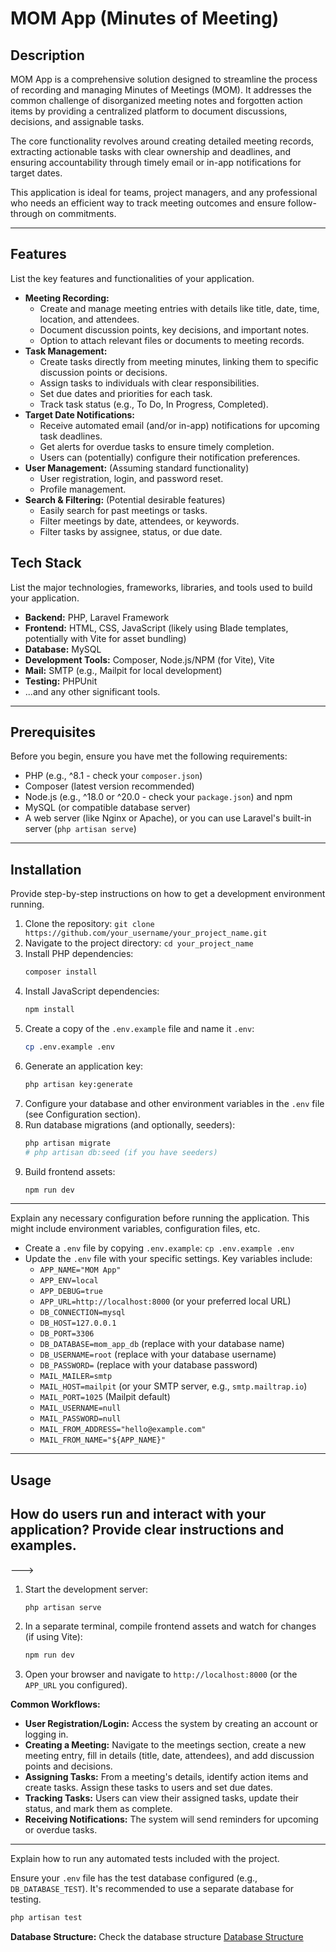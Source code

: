 # MOM App (Minutes of Meeting)

<!-- Optional: Add badges here (e.g., build status, code coverage, license) -->
<!-- Example: [![Build Status](https://travis-ci.org/user/repo.svg?branch=master)](https://travis-ci.org/user/repo) -->
<!-- Example: [![License: MIT](https://img.shields.io/badge/License-MIT-yellow.svg)](https://opensource.org/licenses/MIT) -->
<!-- Example: [![PHP Version](https://img.shields.io/badge/php-%3E%3D8.1-8892BF.svg)](https://php.net/) -->
<!-- Example: [![Laravel Version](https://img.shields.io/badge/laravel-10.x-FF2D20.svg)](https://laravel.com/) -->

## Description

MOM App is a comprehensive solution designed to streamline the process of recording and managing Minutes of Meetings (MOM). It addresses the common challenge of disorganized meeting notes and forgotten action items by providing a centralized platform to document discussions, decisions, and assignable tasks.

The core functionality revolves around creating detailed meeting records, extracting actionable tasks with clear ownership and deadlines, and ensuring accountability through timely email or in-app notifications for target dates.

This application is ideal for teams, project managers, and any professional who needs an efficient way to track meeting outcomes and ensure follow-through on commitments.

---

## Features

List the key features and functionalities of your application.

-   **Meeting Recording:**
    -   Create and manage meeting entries with details like title, date, time, location, and attendees.
    -   Document discussion points, key decisions, and important notes.
    -   Option to attach relevant files or documents to meeting records.
-   **Task Management:**
    -   Create tasks directly from meeting minutes, linking them to specific discussion points or decisions.
    -   Assign tasks to individuals with clear responsibilities.
    -   Set due dates and priorities for each task.
    -   Track task status (e.g., To Do, In Progress, Completed).
-   **Target Date Notifications:**
    -   Receive automated email (and/or in-app) notifications for upcoming task deadlines.
    -   Get alerts for overdue tasks to ensure timely completion.
    -   Users can (potentially) configure their notification preferences.
-   **User Management:** (Assuming standard functionality)
    -   User registration, login, and password reset.
    -   Profile management.
-   **Search & Filtering:** (Potential desirable features)
    -   Easily search for past meetings or tasks.
    -   Filter meetings by date, attendees, or keywords.
    -   Filter tasks by assignee, status, or due date.

<!-- This is a crucial section to showcase your system's capabilities. -->

## Tech Stack

List the major technologies, frameworks, libraries, and tools used to build your application.

-   **Backend:** PHP, Laravel Framework
-   **Frontend:** HTML, CSS, JavaScript (likely using Blade templates, potentially with Vite for asset bundling)
-   **Database:** MySQL
-   **Development Tools:** Composer, Node.js/NPM (for Vite), Vite
-   **Mail:** SMTP (e.g., Mailpit for local development)
-   **Testing:** PHPUnit
-   ...and any other significant tools.

---

## Prerequisites

Before you begin, ensure you have met the following requirements:

-   PHP (e.g., ^8.1 - check your `composer.json`)
-   Composer (latest version recommended)
-   Node.js (e.g., ^18.0 or ^20.0 - check your `package.json`) and npm
-   MySQL (or compatible database server)
-   A web server (like Nginx or Apache), or you can use Laravel's built-in server (`php artisan serve`)

---

## Installation

Provide step-by-step instructions on how to get a development environment running.

1.  Clone the repository: `git clone https://github.com/your_username/your_project_name.git`
2.  Navigate to the project directory: `cd your_project_name`
3.  Install PHP dependencies:
    ```bash
    composer install
    ```
4.  Install JavaScript dependencies:
    ```bash
    npm install
    ```
5.  Create a copy of the `.env.example` file and name it `.env`:
    ```bash
    cp .env.example .env
    ```
6.  Generate an application key:
    ```bash
    php artisan key:generate
    ```
7.  Configure your database and other environment variables in the `.env` file (see Configuration section).
8.  Run database migrations (and optionally, seeders):
    ```bash
    php artisan migrate
    # php artisan db:seed (if you have seeders)
    ```
9.  Build frontend assets:
    ```bash
    npm run dev
    ```

---

Explain any necessary configuration before running the application. This might include environment variables, configuration files, etc.

-   Create a `.env` file by copying `.env.example`: `cp .env.example .env`
-   Update the `.env` file with your specific settings. Key variables include:
    -   `APP_NAME="MOM App"`
    -   `APP_ENV=local`
    -   `APP_DEBUG=true`
    -   `APP_URL=http://localhost:8000` (or your preferred local URL)
    -   `DB_CONNECTION=mysql`
    -   `DB_HOST=127.0.0.1`
    -   `DB_PORT=3306`
    -   `DB_DATABASE=mom_app_db` (replace with your database name)
    -   `DB_USERNAME=root` (replace with your database username)
    -   `DB_PASSWORD=` (replace with your database password)
    -   `MAIL_MAILER=smtp`
    -   `MAIL_HOST=mailpit` (or your SMTP server, e.g., `smtp.mailtrap.io`)
    -   `MAIL_PORT=1025` (Mailpit default)
    -   `MAIL_USERNAME=null`
    -   `MAIL_PASSWORD=null`
    -   `MAIL_FROM_ADDRESS="hello@example.com"`
    -   `MAIL_FROM_NAME="${APP_NAME}"`

---

## Usage

## How do users run and interact with your application? Provide clear instructions and examples.

--->

1.  Start the development server:
    ```bash
    php artisan serve
    ```
2.  In a separate terminal, compile frontend assets and watch for changes (if using Vite):
    ```bash
    npm run dev
    ```
3.  Open your browser and navigate to `http://localhost:8000` (or the `APP_URL` you configured).

**Common Workflows:**

-   **User Registration/Login:** Access the system by creating an account or logging in.
-   **Creating a Meeting:** Navigate to the meetings section, create a new meeting entry, fill in details (title, date, attendees), and add discussion points and decisions.
-   **Assigning Tasks:** From a meeting's details, identify action items and create tasks. Assign these tasks to users and set due dates.
-   **Tracking Tasks:** Users can view their assigned tasks, update their status, and mark them as complete.
-   **Receiving Notifications:** The system will send reminders for upcoming or overdue tasks.

---

Explain how to run any automated tests included with the project.

Ensure your `.env` file has the test database configured (e.g., `DB_DATABASE_TEST`). It's recommended to use a separate database for testing.

```bash
php artisan test
```

**Database Structure:**
Check the database structure [Database Structure](https://dbdiagram.io/d/MOM-DB-64598ce3dca9fb07c4ba120f)

